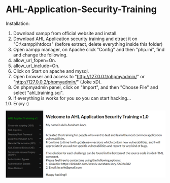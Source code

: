 # AHL-Application-Security-Training


Installation:
1.	Download xampp from official website and install.
2.	Download AHL Application security training and etract it on "C:\xampp\htdocs" (before extract, delete everything inside this folder)
3.	Open xampp manager, on Apache click "Config" and then "php.ini", find and change the following.
4.	allow_url_fopen=On.
5.	allow_url_include=On.
6.	Click on Start on apache and mysql.
7.	Open browser and access to "http://127.0.0.1/phpmyadmin/" or "http://127.0.0.2/phpmyadmin/" (Joke xD).
8.	On phpmyadmin panel, click on "Import", and then "Choose File" and select "ahl_training.sql".
9.	If everything is works for you so you can start hacking...
10.	Enjoy :)


![alt text](https://raw.githubusercontent.com/isravle/AHL-Application-Security-Training/master/Pic01.PNG)
